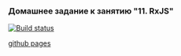 ### Домашнее задание к занятию "11. RxJS"

[![Build status](https://ci.appveyor.com/api/projects/status/1hic80x1c69ep3o2?svg=true)](https://ci.appveyor.com/project/oksana-danilova/ahj-hw-polling-client)

[github pages](https://oksana-danilova.github.io/ahj-hw-polling-client/)